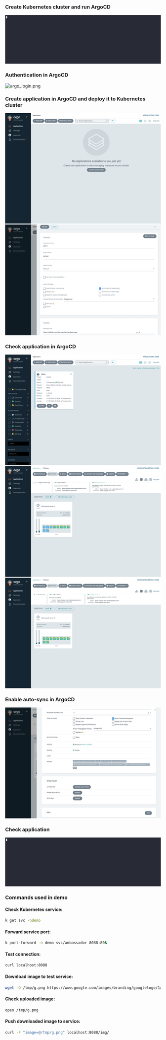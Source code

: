 ### Create Kubernetes cluster and run ArgoCD
![Image](./img/mvp_cluster_create.gif)

### Authentication in ArgoCD
![argo_login.png](img%2Fargo_login.png)

### Create application in ArgoCD and deploy it to Kubernetes cluster
![argo_empty.png](img%2Fargo_empty.png)
![argo_create_app.png](img%2Fargo_create_app.png)
### Check application in ArgoCD
![argo_sync.png](img%2Fargo_sync.png)
![argo_sync_1.png](img%2Fargo_sync_1.png)
![argo_sync_done.png](img%2Fargo_sync_done.png)
### Enable auto-sync in ArgoCD
![argo_sync_enabe_auto.png](img%2Fargo_sync_enabe_auto.png)

### Check application
![ambassador.gif](img%2Fambassador.gif)

### Commands used in demo

#### Check Kubernetes service:
```bash
k get svc -ndemo 
```

#### Forward service port:
```bash
k port-forward -n demo svc/ambassador 8088:80&
```     
#### Test connection:
```bash
curl localhost:8088
```
#### Download image to test service:
```bash
wget -O /tmp/g.png https://www.google.com/images/branding/googlelogo/1x/googlelogo_color_272x92dp.png
```
#### Check uploaded image:
```bash
open /tmp/g.png
```
#### Push downloaded image to service:
```bash
curl -F "image=@/tmp/g.png" localhost:8088/img/
```
